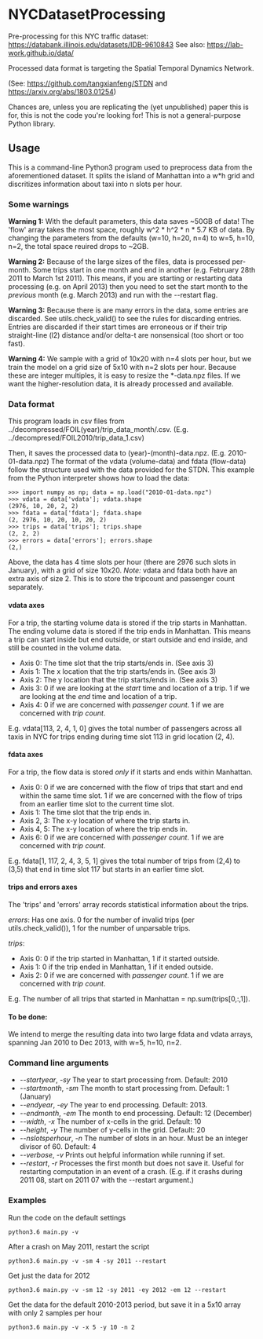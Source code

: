 # NYCDatasetProcessing
Pre-processing for this NYC traffic dataset: https://databank.illinois.edu/datasets/IDB-9610843
See also: https://lab-work.github.io/data/

Processed data format is targeting the Spatial Temporal Dynamics Network.

(See: https://github.com/tangxianfeng/STDN and https://arxiv.org/abs/1803.01254)

Chances are, unless you are replicating the (yet unpublished) paper this is for, this is not the code you're looking for! This is not a general-purpose Python library.

## Usage

This is a command-line Python3 program used to preprocess data from the aforementioned dataset. It splits the island of Manhattan into a w*h grid and discritizes information about taxi into n slots per hour.


### Some warnings

**Warning 1:** With the default parameters, this data saves ~50GB of data! The 'flow' array takes the most space, roughly w^2 * h^2 * n * 5.7 KB of data. By changing the parameters from the defaults (w=10, h=20, n=4) to w=5, h=10, n=2, the total space reuired drops to ~2GB.

**Warning 2:** Because of the large sizes of the files, data is processed per-month. Some trips start in one month and end in another (e.g. February 28th 2011 to March 1st 2011). This means, if you are starting or restarting data processing (e.g. on April 2013) then you need to set the start month to the *previous* month (e.g. March 2013) and run with the --restart flag.

**Warning 3:** Because there is are many errors in the data, some entries are discarded. See utils.check_valid() to see the rules for discarding entries. Entries are discarded if their start times are erroneous or if their trip straight-line (l2) distance and/or delta-t are nonsensical (too short or too fast).

**Warning 4:** We sample with a grid of 10x20 with n=4 slots per hour, but we train the model on a grid size of 5x10 with n=2 slots per hour. Because these are integer multiples, it is easy to resize the *-data.npz files. If we want the higher-resolution data, it is already processed and available.

### Data format

This program loads in csv files from ../decompressed/FOIL(year)/trip\_data\_month/.csv. (E.g. ../decompresed/FOIL2010/trip\_data\_1.csv)

Then, it saves the processed data to (year)-(month)-data.npz. (E.g. 2010-01-data.npz) The format of the vdata (volume-data) and fdata (flow-data) follow the structure used with the data provided for the STDN. This example from the Python interpreter shows how to load the data:

```
>>> import numpy as np; data = np.load("2010-01-data.npz")
>>> vdata = data['vdata']; vdata.shape
(2976, 10, 20, 2, 2)
>>> fdata = data['fdata']; fdata.shape
(2, 2976, 10, 20, 10, 20, 2)
>>> trips = data['trips']; trips.shape
(2, 2, 2)
>>> errors = data['errors']; errors.shape
(2,)
```

Above, the data has 4 time slots per hour (there are 2976 such slots in January), with a grid of size 10x20. *Note:* vdata and fdata both have an extra axis of size 2. This is to store the tripcount and passenger count separately.

#### vdata axes

For a trip, the starting volume data is stored if the trip starts in Manhattan. The ending volume data is stored if the trip ends in Manhattan. This means a trip can start inside but end outside, or start outside and end inside, and still be counted in the volume data.

* Axis 0: The time slot that the trip starts/ends in. (See axis 3)
* Axis 1: The x location that the trip starts/ends in. (See axis 3)
* Axis 2: The y location that the trip starts/ends in. (See axis 3)
* Axis 3: 0 if we are looking at the *start* time and location of a trip. 1 if we are looking at the *end* time and location of a trip.
* Axis 4: 0 if we are concerned with *passenger count*. 1 if we are concerned with *trip count*.

E.g. vdata[113, 2, 4, 1, 0] gives the total number of passengers across all taxis in NYC for trips ending during time slot 113 in grid location (2, 4).

#### fdata axes

For a trip, the flow data is stored *only* if it starts and ends within Manhattan.

* Axis 0: 0 if we are concerned with the flow of trips that start and end within the same time slot. 1 if we are concerned with the flow of trips from an earlier time slot to the current time slot.
* Axis 1: The time slot that the trip ends in.
* Axis 2, 3: The x-y location of where the trip starts in.
* Axis 4, 5: The x-y location of where the trip ends in.
* Axis 6: 0 if we are concerned with *passenger count*. 1 if we are concerned with *trip count*.

E.g. fdata[1, 117, 2, 4, 3, 5, 1] gives the total number of trips from (2,4) to (3,5) that end in time slot 117 but starts in an earlier time slot.

#### trips and errors axes

The 'trips' and 'errors' array records statistical information about the trips.

*errors*: Has one axis. 0 for the number of invalid trips (per utils.check_valid()), 1 for the number of unparsable trips.

*trips*:

* Axis 0: 0 if the trip started in Manhattan, 1 if it started outside.
* Axis 1: 0 if the trip ended in Manhattan, 1 if it ended outside.
* Axis 2: 0 if we are concerned with *passenger count*. 1 if we are concerned with *trip count*.

E.g. The number of all trips that started in Manhattan = np.sum(trips[0,:,1]).

#### To be done:

We intend to merge the resulting data into two large fdata and vdata arrays, spanning Jan 2010 to Dec 2013, with w=5, h=10, n=2.

### Command line arguments

* *--startyear*, *-sy* The year to start processing from. Default: 2010
* *--startmonth*, *-sm* The month to start processing from. Default: 1 (January)
* *--endyear*, *-ey* The year to end processing. Default: 2013.
* *--endmonth*, *-em* The month to end processing. Default: 12 (December)
* *--width*, *-x* The number of x-cells in the grid. Default: 10
* *--height*, *-y* The number of y-cells in the grid. Default: 20
* *--nslotsperhour*, *-n* The number of slots in an hour. Must be an integer divisor of 60. Default: 4
* *--verbose*, *-v* Prints out helpful information while running if set.
* *--restart*, *-r* Processes the first month but does not save it. Useful for restarting computation in an event of a crash. (E.g. if it crashs during 2011 08, start on 2011 07 with the --restart argument.)

### Examples

Run the code on the default settings

```
python3.6 main.py -v
```

After a crash on May 2011, restart the script

```
python3.6 main.py -v -sm 4 -sy 2011 --restart
```

Get just the data for 2012

```
python3.6 main.py -v -sm 12 -sy 2011 -ey 2012 -em 12 --restart
```


Get the data for the default 2010-2013 period, but save it in a 5x10 array with only 2 samples per hour
```
python3.6 main.py -v -x 5 -y 10 -n 2
```
